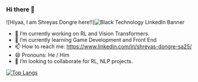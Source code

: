 ### Hi there 👋

![Hiyaa, I am Shreyas Dongre here!!]![Black Technology LinkedIn Banner](https://user-images.githubusercontent.com/46089370/226188927-615dbb8f-f6ef-422c-8e88-5c54093653fd.png)



- 🔭 I’m currently working on RL and Vision Transformers.
- 🌱 I’m currently learning Game Development and Front End 
- 📫 How to reach me: https://www.linkedin.com/in/shreyas-dongre-sa25/
- 😄 Pronouns: He / Him
- 👯 I’m looking to collaborate for RL, NLP projects.

[![Top Langs](https://github-readme-stats.vercel.app/api/top-langs/?username=Shreyas-Dongre)](https://github.com/anuraghazra/github-readme-stats)

